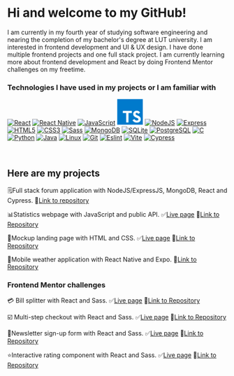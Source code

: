 Hi and welcome to my GitHub!
================================

I am currently in my fourth year of studying software engineering and nearing the completion of my bachelor's degree at LUT university. I am interested in frontend development and UI & UX design. I have done multiple frontend projects and one full stack project. I am currently learning more about frontend development and React by doing Frontend Mentor challenges on my freetime.


### Technologies I have used in my projects or I am familiar with


<p align="left">
<a href="https://reactjs.org/" target="_blank" rel="noreferrer"><img src="https://raw.githubusercontent.com/danielcranney/readme-generator/main/public/icons/skills/react-colored.svg" width="60" height="60" alt="React" /></a>
<a href="https://reactnative.dev/" target="_blank" rel="noreferrer"><img src="https://pagepro.co/blog/wp-content/uploads/2020/03/react-native-logo-884x1024.png" width="60" height="60" alt="React Native" /></a>
<a href="https://developer.mozilla.org/en-US/docs/Web/JavaScript" target="_blank" rel="noreferrer"><img src="https://raw.githubusercontent.com/danielcranney/readme-generator/main/public/icons/skills/javascript-colored.svg" width="60" height="60" alt="JavaScript" /></a>
<a href="https://www.typescriptlang.org/" target="_blank" rel="noreferrer"> <img src="https://raw.githubusercontent.com/devicons/devicon/master/icons/typescript/typescript-original.svg" alt="typescript" width="60" height="60"/></a>
<a href="https://nodejs.org/en/" target="_blank" rel="noreferrer"><img src="https://raw.githubusercontent.com/danielcranney/readme-generator/main/public/icons/skills/nodejs-colored.svg" width="60" height="60" alt="NodeJS" /></a>
<a href="https://expressjs.com/" target="_blank" rel="noreferrer"><img src="https://user-images.githubusercontent.com/25181517/183859966-a3462d8d-1bc7-4880-b353-e2cbed900ed6.png" width="60" height="60" alt="Express" /></a>
<a href="https://developer.mozilla.org/en-US/docs/Glossary/HTML5" target="_blank" rel="noreferrer"><img src="https://raw.githubusercontent.com/danielcranney/readme-generator/main/public/icons/skills/html5-colored.svg" width="60" height="60" alt="HTML5" /></a>
<a href="https://www.w3.org/TR/CSS/#css" target="_blank" rel="noreferrer"><img src="https://raw.githubusercontent.com/danielcranney/readme-generator/main/public/icons/skills/css3-colored.svg" width="60" height="60" alt="CSS3" /></a>
<a href="https://sass-lang.com/" target="_blank" rel="noreferrer"><img src="https://raw.githubusercontent.com/danielcranney/readme-generator/main/public/icons/skills/sass-colored.svg" width="60" height="60" alt="Sass" /></a>
<a href="https://www.mongodb.com/" target="_blank" rel="noreferrer"><img src="https://raw.githubusercontent.com/danielcranney/readme-generator/main/public/icons/skills/mongodb-colored.svg" width="60" height="60" alt="MongoDB" /></a>
<a href="https://www.sqlite.org/index.html" target="_blank" rel="noreferrer"><img src="https://github.com/marwin1991/profile-technology-icons/assets/136815194/82df4543-236b-4e45-9604-5434e3faab17" width="60" height="60" alt="SQLite" /></a>
<a href="https://www.postgresql.org/" target="_blank" rel="noreferrer"><img src="https://raw.githubusercontent.com/danielcranney/readme-generator/main/public/icons/skills/postgresql-colored.svg" width="60" height="60" alt="PostgreSQL" /></a>
<a href="https://docs.microsoft.com/en-us/cpp/?view=msvc-170" target="_blank" rel="noreferrer"><img src="https://raw.githubusercontent.com/danielcranney/readme-generator/main/public/icons/skills/c-colored.svg" width="60" height="60" alt="C" /></a>
<a href="https://www.python.org/" target="_blank" rel="noreferrer"><img src="https://raw.githubusercontent.com/danielcranney/readme-generator/main/public/icons/skills/python-colored.svg" width="60" height="60" alt="Python" /></a>
<a href="https://www.oracle.com/java/" target="_blank" rel="noreferrer"><img src="https://raw.githubusercontent.com/danielcranney/readme-generator/main/public/icons/skills/java-colored.svg" width="60" height="60" alt="Java" /></a>
<a href="https://www.linux.org" target="_blank" rel="noreferrer"><img src="https://raw.githubusercontent.com/danielcranney/readme-generator/main/public/icons/skills/linux-colored.svg" width="60" height="60" alt="Linux" /></a>
<a href="https://git-scm.com/" target="_blank" rel="noreferrer"><img src="https://raw.githubusercontent.com/danielcranney/readme-generator/main/public/icons/skills/git-colored.svg" width="60" height="60" alt="Git" /></a>
<a href="https://eslint.org/" target="_blank" rel="noreferrer"><img src="https://cdn.jsdelivr.net/gh/devicons/devicon/icons/eslint/eslint-original.svg" width="60" height="60" alt="Eslint" /></a>
<a href="https://vitejs.dev/" target="_blank" rel="noreferrer"><img src="https://github.com/marwin1991/profile-technology-icons/assets/62091613/b40892ef-efb8-4b0e-a6b5-d1cfc2f3fc35" width="60" height="60" alt="Vite" /></a>
<a href="https://www.cypress.io/" target="_blank" rel="noreferrer"><img src="https://user-images.githubusercontent.com/68279555/200387386-276c709f-380b-46cc-81fd-f292985927a8.png" width="60" height="60" alt="Cypress" /></a>
</p>

<br />

## Here are my projects 

🗒️Full stack forum application with NodeJS/ExpressJS, MongoDB, React and Cypress. 📂[Link to repository](https://github.com/JoonatanKallio/Fullstack-Project)

📊Statistics webpage with JavaScript and public API. ✅[Live page](https://joonatankallio.github.io/Webstatistic/) 📂[Link to Repository](https://github.com/JoonatanKallio/Webstatistic)

🛬Mockup landing page with HTML and CSS. ✅[Live page](https://joonatankallio.github.io/odin_landing_page/) 📂[Link to Repository](https://github.com/JoonatanKallio/odin_landing_page)

🌅Mobile weather application with React Native and Expo. 📂[Link to Repository](https://github.com/JoonatanKallio/Mobile-weather-app)

### Frontend Mentor challenges

💳 Bill splitter with React and Sass. ✅[Live page](https://joonatankallio.github.io/Bill-splitter/) 📂[Link to Repository](https://github.com/JoonatanKallio/Bill-splitter)

☑️ Multi-step checkout with React and Sass. ✅[Live page](https://joonatankallio.github.io/Multi-step-form/) 📂[Link to Repository](https://github.com/JoonatanKallio/Multi-step-form)

📝Newsletter sign-up form with React and Sass. ✅[Live page](https://joonatankallio.github.io/Newsletter-sign-up-form/) 📂[Link to Repository](https://github.com/JoonatanKallio/Newsletter-sign-up-form)

⭐Interactive rating component with React and Sass. ✅[Live page](https://joonatankallio.github.io/Interactive-rating-component/) 📂[Link to Repository](https://github.com/JoonatanKallio/Interactive-rating-component)
